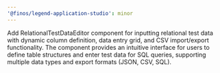 ```yaml
---
'@finos/legend-application-studio': minor
---
```


Add RelationalTestDataEditor component for inputting relational test data with dynamic column definition, data entry grid, and CSV import/export functionality. The component provides an intuitive interface for users to define table structures and enter test data for SQL queries, supporting multiple data types and export formats (JSON, CSV, SQL).
